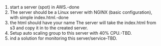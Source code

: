 1. start a server (spot) in AWS.-done
2. The server should be a Linux server with NGINX (basic configuration), with simple index.html.-done
3. the html should have your name The server will take the index.html from s3 and copy it in to the created server.
4. Setup auto scaling group to this server with 40% CPU.-TBD.
5. ind a solution for monitoring this server/service-TBD.